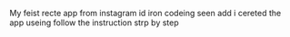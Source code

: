 My feist recte app from instagram id iron codeing seen add i cereted the app useing follow the instruction strp by step













